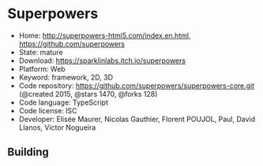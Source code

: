 # Superpowers

- Home: http://superpowers-html5.com/index.en.html, https://github.com/superpowers
- State: mature
- Download: https://sparklinlabs.itch.io/superpowers
- Platform: Web
- Keyword: framework, 2D, 3D
- Code repository: https://github.com/superpowers/superpowers-core.git (@created 2015, @stars 1470, @forks 128)
- Code language: TypeScript
- Code license: ISC
- Developer: Elisée Maurer, Nicolas Gauthier, Florent POUJOL, Paul, David Llanos, Victor Nogueira

## Building
